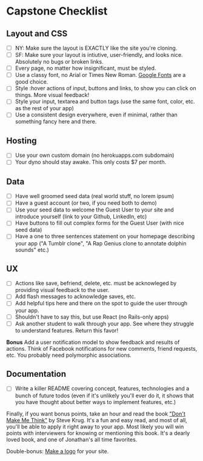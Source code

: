 # Capstone Checklist

## Layout and CSS
- [ ] NY: Make sure the layout is EXACTLY like the site you're cloning.
- [ ] SF: Make sure your layout is intiutive, user-friendly, and looks nice.
Absolutely no bugs or broken links.
- [ ] Every page, no matter how insignificant, must be styled.
- [ ] Use a classy font, no Arial or Times New Roman. [Google Fonts][google-fonts] are a good choice.
- [ ] Style :hover actions of input, buttons and links, to show you can
click on things. More visual feedback!
- [ ] Style your input, textarea and button tags (use the same font,
color, etc. as the rest of your app)
- [ ] Use a consistent design everywhere, even if minimal, rather than something fancy here and there.

## Hosting
- [ ] Use your own custom domain (no herokuapps.com subdomain)
- [ ] Your dyno should stay awake. This only costs $7 per month.

## Data
- [ ] Have well groomed seed data (real world stuff, no lorem ipsum)
- [ ] Have a guest account (or two, if you need both to demo)
- [ ] Use your seed data to welcome the Guest User to your site and introduce yourself (link to your Github, LinkedIn, etc)
- [ ] Have buttons to fill out complex forms for the Guest User (with nice seed data)
- [ ] Have a one to three sentences statement on your homepage describing
your app ("A Tumblr clone", "A Rap Genius clone to annotate dolphin
sounds" etc.)

## UX
- [ ] Actions like save, befriend, delete, etc. must be acknowleged by providing
visual feedback to the user.
- [ ] Add flash messages to acknowledge saves, etc.
- [ ] Add helpful tips here and there on the spot to guide the user through your app.
- [ ] Shouldn't have to say this, but use React (no Rails-only apps)
- [ ] Ask another student to walk through your app. See
where they struggle to understand features. Return this favor!

**Bonus**
Add a user notification model to show feedback and results of actions.
Think of Facebook notifications for new comments, friend requests,
etc. You probably need polymorphic associations.

## Documentation
- [ ] Write a killer README covering concept, features, technologies and a
bunch of future todos (even if it's unlikely you'll ever do it, it
shows that you have thought about better ways to implement features,
etc.)

Finally, if you want bonus points, take an hour and read the book ["Don't Make
Me Think"][krug-book] by Steve Krug. It's a fun and easy read, and most of all,
you'll be able to apply it right away to your app. Most likely you will win
points with interviewers for knowing or mentioning this book. It's a dearly
loved book, and one of Jonathan's all time favorites.

Double-bonus: [Make a logo][logo-generator] for your site.

[logo-generator]: http://www.squarespace.com/logo
[krug-book]: http://www.amazon.com/Dont-Make-Think-Revisited-Usability/dp/0321965515/ref=sr_1_1
[google-fonts]: https://www.google.com/fonts
